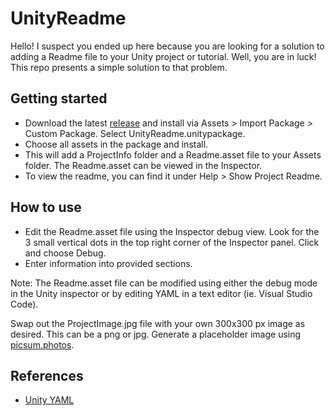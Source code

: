 # UnityReadme

Hello! I suspect you ended up here because you are looking for a solution to adding a Readme file to your Unity project or tutorial. Well, you are in luck! This repo presents a simple solution to that problem.

## Getting started

- Download the latest [release](https://github.com/rjduran/UnityReadme/releases) and install via Assets > Import Package > Custom Package. Select UnityReadme.unitypackage. 
- Choose all assets in the package and install. 
- This will add a ProjectInfo folder and a Readme.asset file to your Assets folder. The Readme.asset can be viewed in the Inspector. 
- To view the readme, you can find it under Help > Show Project Readme. 

## How to use

- Edit the Readme.asset file using the Inspector debug view. Look for the 3 small vertical dots in the top right corner of the Inspector panel. Click and choose Debug. 
- Enter information into provided sections.

Note: The Readme.asset file can be modified using either the debug mode in the Unity inspector or by editing YAML in a text editor (ie. Visual Studio Code).

Swap out the ProjectImage.jpg file with your own 300x300 px image as desired. This can be a png or jpg. Generate a placeholder image using [picsum.photos](https://picsum.photos/).

## References

- [Unity YAML](https://docs.unity3d.com/Manual/UnityYAML.html)